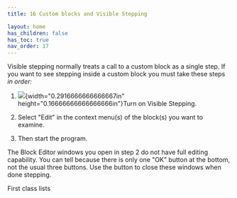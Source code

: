 ```yaml
---
title: 16 Custom blocks and Visible Stepping

layout: home
has_children: false
has_toc: true
nav_order: 17
---
```



Visible stepping normally treats a call to a custom block as a single
step. If you want to see stepping inside a custom block you must take
these steps *in order:*

1.  ![](/snap-manual/assets/images/image123.png){width="0.2916666666666667in"
    height="0.16666666666666666in"}Turn on Visible Stepping.

2.  Select "Edit" in the context menu(s) of the block(s) you want to
    examine.

3.  Then start the program.

The Block Editor windows you open in step 2 do not have full editing
capability. You can tell because there is only one "OK" button at the
bottom, not the usual three buttons. Use the button to close these
windows when done stepping.

First class lists
